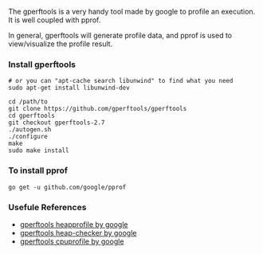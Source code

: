 The gperftools is a very handy tool made by google to profile an execution. It is well coupled with pprof.

In general, gperftools will generate profile data, and pprof is used to view/visualize the profile result.

### Install gperftools

```shell
# or you can "apt-cache search libunwind" to find what you need
sudo apt-get install libunwind-dev

cd /path/to
git clone https://github.com/gperftools/gperftools
cd gperftools
git checkout gperftools-2.7
./autogen.sh
./configure
make
sudo make install
```

### To install pprof

```shell
go get -u github.com/google/pprof
```

### Usefule References

* [gperftools heapprofile by google](https://gperftools.github.io/gperftools/heapprofile.html)
* [gperftools heap-checker by google](https://gperftools.github.io/gperftools/heap_checker.html)
* [gperftools cpuprofile by google](https://gperftools.github.io/gperftools/cpuprofile.html)
